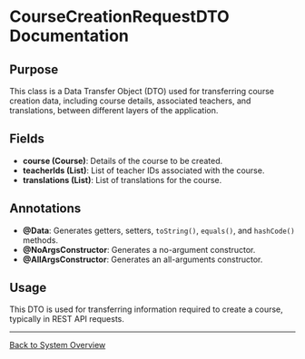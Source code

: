 # CourseCreationRequestDTO Documentation

## Purpose

This class is a Data Transfer Object (DTO) used for transferring course creation data, including course details, associated teachers, and translations, between different layers of the application.

## Fields

- **course (Course)**: Details of the course to be created.
- **teacherIds (List<Long>)**: List of teacher IDs associated with the course.
- **translations (List<CourseTranslation>)**: List of translations for the course.

## Annotations

- **@Data**: Generates getters, setters, `toString()`, `equals()`, and `hashCode()` methods.
- **@NoArgsConstructor**: Generates a no-argument constructor.
- **@AllArgsConstructor**: Generates an all-arguments constructor.

## Usage

This DTO is used for transferring information required to create a course, typically in REST API requests.

---

[Back to System Overview](../../system-overview.md)
